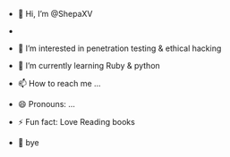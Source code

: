 - 👋 Hi, I’m @ShepaXV
- 
- 👀 I’m interested in penetration testing & ethical hacking 
- 🌱 I’m currently learning Ruby & python 
- 📫 How to reach me ...
- 😄 Pronouns: ...
- ⚡ Fun fact: Love Reading books 

- 👋 bye
